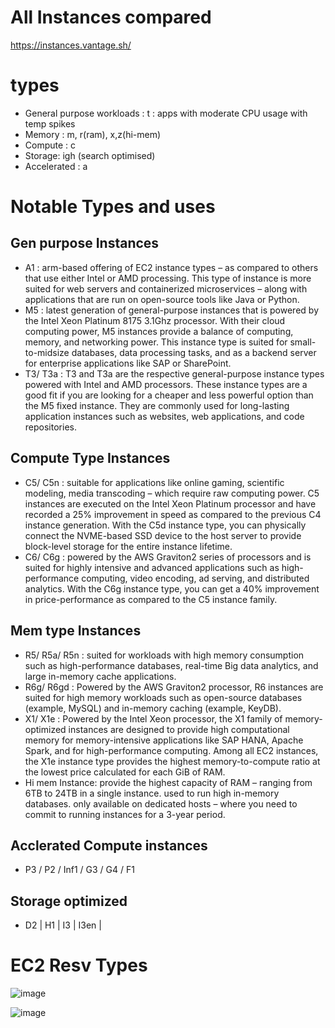 # All Instances compared
https://instances.vantage.sh/

# types
- General purpose workloads : t : apps with moderate CPU usage with temp spikes
- Memory : m, r(ram), x,z(hi-mem)
- Compute : c
- Storage: igh (search optimised)
- Accelerated : a

# Notable Types and uses
## Gen purpose Instances
- A1 : arm-based offering of EC2 instance types – as compared to others that use either Intel or AMD processing. This type of instance is more suited for web servers and containerized microservices – along with applications that are run on open-source tools like Java or Python.
- M5 : latest generation of general-purpose instances that is powered by the Intel Xeon Platinum 8175 3.1Ghz processor. With their cloud computing power, M5 instances provide a balance of computing, memory, and networking power. This instance type is suited for small-to-midsize databases, data processing tasks, and as a backend server for enterprise applications like SAP or SharePoint.
- T3/ T3a : T3 and T3a are the respective general-purpose instance types powered with Intel and AMD processors. These instance types are a good fit if you are looking for a cheaper and less powerful option than the M5 fixed instance. They are commonly used for long-lasting application instances such as websites, web applications, and code repositories.

## Compute Type Instances
- C5/ C5n :  suitable for applications like online gaming, scientific modeling, media transcoding – which require raw computing power. C5 instances are executed on the Intel Xeon Platinum processor and have recorded a 25% improvement in speed as compared to the previous C4 instance generation. With the C5d instance type, you can physically connect the NVME-based SSD device to the host server to provide block-level storage for the entire instance lifetime.
- C6/ C6g : powered by the AWS Graviton2 series of processors and is suited for highly intensive and advanced applications such as high-performance computing, video encoding, ad serving, and distributed analytics. With the C6g instance type, you can get a 40% improvement in price-performance as compared to the C5 instance family.

## Mem type Instances
- R5/ R5a/ R5n : suited for workloads with high memory consumption such as high-performance databases, real-time Big data analytics, and large in-memory cache applications.
- R6g/ R6gd : Powered by the AWS Graviton2 processor, R6 instances are suited for high memory workloads such as open-source databases (example, MySQL) and in-memory caching (example, KeyDB).
- X1/ X1e : Powered by the Intel Xeon processor, the X1 family of memory-optimized instances are designed to provide high computational memory for memory-intensive applications like SAP HANA, Apache Spark, and for high-performance computing. Among all EC2 instances, the X1e instance type provides the highest memory-to-compute ratio at the lowest price calculated for each GiB of RAM.
- Hi mem Instance: provide the highest capacity of RAM – ranging from 6TB to 24TB in a single instance.  used to run high in-memory databases. only available on dedicated hosts – where you need to commit to running instances for a 3-year period.

## Acclerated Compute instances
- P3 / P2 / Inf1 / G3 / G4 / F1

## Storage optimized
- D2 | H1 | I3 | I3en | 

# EC2 Resv Types
![image](https://user-images.githubusercontent.com/466385/233819646-f008edf8-4e15-4f27-8408-436175da1a7e.png)

![image](https://user-images.githubusercontent.com/466385/233818798-3c13e734-5f2e-48e2-85b5-3ef48d0fc3b9.png)
